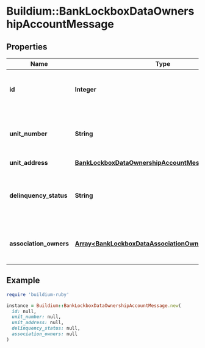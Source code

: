 # Buildium::BankLockboxDataOwnershipAccountMessage

## Properties

| Name | Type | Description | Notes |
| ---- | ---- | ----------- | ----- |
| **id** | **Integer** | Association ownership account unique identifier. | [optional] |
| **unit_number** | **String** | Unit number of the unit for this ownership account. | [optional] |
| **unit_address** | [**BankLockboxDataOwnershipAccountMessageUnitAddress**](BankLockboxDataOwnershipAccountMessageUnitAddress.md) |  | [optional] |
| **delinquency_status** | **String** | Indicates the delinquency status of the ownership account | [optional] |
| **association_owners** | [**Array&lt;BankLockboxDataAssociationOwnerMessage&gt;**](BankLockboxDataAssociationOwnerMessage.md) | Association owners for this ownership account. | [optional] |

## Example

```ruby
require 'buildium-ruby'

instance = Buildium::BankLockboxDataOwnershipAccountMessage.new(
  id: null,
  unit_number: null,
  unit_address: null,
  delinquency_status: null,
  association_owners: null
)
```

